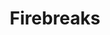 ---
layout: sub-navigation
title: Firebreaks
eleventyNavigation:
  key: Firebreaks
  parent: Innovation
  order: 2
---